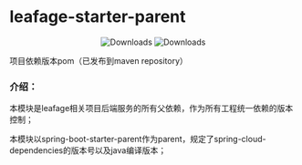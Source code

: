 # leafage-starter-parent

<p align="center">
 <img src="https://img.shields.io/badge/Spring%20Boot-3.5.0-green.svg" alt="Downloads">
 <img src="https://img.shields.io/badge/Spring%20Cloud%20Gateway-4.3.0-green.svg" alt="Downloads">
</p>

项目依赖版本pom（已发布到maven repository）

### 介绍：

本模块是leafage相关项目后端服务的所有父依赖，作为所有工程统一依赖的版本控制；

本模块以spring-boot-starter-parent作为parent，规定了spring-cloud-dependencies的版本号以及java编译版本；

